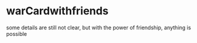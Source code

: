 # warCardwithfriends
some details are still not clear, but with the power of friendship, anything is possible
